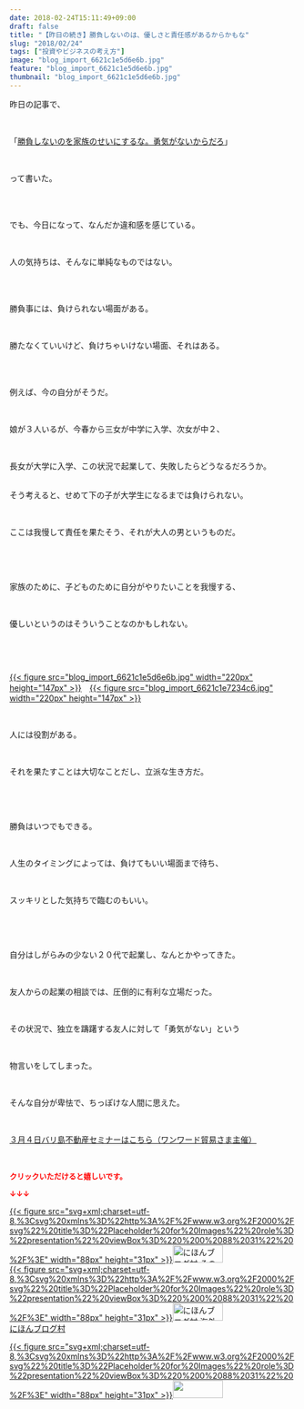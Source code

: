 ```yaml
---
date: 2018-02-24T15:11:49+09:00
draft: false
title: "【昨日の続き】勝負しないのは、優しさと責任感があるからかもな"
slug: "2018/02/24"
tags: ["投資やビジネスの考え方"]
image: "blog_import_6621c1e5d6e6b.jpg"
feature: "blog_import_6621c1e5d6e6b.jpg"
thumbnail: "blog_import_6621c1e5d6e6b.jpg"
---
```

<p>昨日の記事で、</p><p> </p><p>「<a href="https://ameblo.jp/baliclub/entry-12355003598.html" target="_blank"><span style="text-decoration: underline;">勝負しないのを家族のせいにするな。勇気がないからだろ</span></a>」</p><p> </p><p>って書いた。</p><p> </p><p><br/>でも、今日になって、なんだか違和感を感じている。</p><p> </p><p>人の気持ちは、そんなに単純なものではない。</p><p> </p><p><br/>勝負事には、負けられない場面がある。</p><p> </p><p>勝たなくていいけど、負けちゃいけない場面、それはある。</p><p> </p><p><br/>例えば、今の自分がそうだ。</p><p> </p><p>娘が３人いるが、今春から三女が中学に入学、次女が中２、</p><p> </p><p>長女が大学に入学、この状況で起業して、失敗したらどうなるだろうか。</p><p><br/>そう考えると、せめて下の子が大学生になるまでは負けられない。</p><p> </p><p>ここは我慢して責任を果たそう、それが大人の男というものだ。</p><p> </p><p> </p><p>家族のために、子どものために自分がやりたいことを我慢する、</p><p> </p><p>優しいというのはそういうことなのかもしれない。</p><p> </p><p> </p><p><a href="blog_import_6621c1e5d6e6b.jpg">{{< figure src="blog_import_6621c1e5d6e6b.jpg" width="220px" height="147px" >}}</a>　<a href="blog_import_6621c1e7234c6.jpg">{{< figure src="blog_import_6621c1e7234c6.jpg" width="220px" height="147px" >}}</a></p><p> </p><p>人には役割がある。</p><p> </p><p>それを果たすことは大切なことだし、立派な生き方だ。</p><p> </p><p> </p><p>勝負はいつでもできる。</p><p> </p><p>人生のタイミングによっては、負けてもいい場面まで待ち、</p><p> </p><p>スッキリとした気持ちで臨むのもいい。</p><p> </p><p> </p><p>自分はしがらみの少ない２０代で起業し、なんとかやってきた。</p><p> </p><p>友人からの起業の相談では、圧倒的に有利な立場だった。</p><p> </p><p>その状況で、独立を躊躇する友人に対して「勇気がない」という</p><p> </p><p>物言いをしてしまった。</p><p> </p><p>そんな自分が卑怯で、ちっぽけな人間に思えた。</p><p> </p><p><a href="http://www.sunward-t.co.jp/seminar/2018/03/04_ek/index.html" target="_blank">３月４日バリ島不動産セミナーはこちら（ワンワード貿易さま主催）</a></p><p> </p><p><font color="#ff0000" size="2"><strong>クリックいただけると嬉しいです。</strong></font></p><p><font color="#ff0000" size="2"><strong>↓↓↓</strong></font></p><p><a href="ranking.html?p_cid=01260127" id="&amp;blogmura_banner" target="_blank">{{< figure src="svg+xml;charset=utf-8,%3Csvg%20xmlns%3D%22http%3A%2F%2Fwww.w3.org%2F2000%2Fsvg%22%20title%3D%22Placeholder%20for%20Images%22%20role%3D%22presentation%22%20viewBox%3D%220%200%2088%2031%22%20%2F%3E" width="88px" height="31px" >}}<noscript><img alt="にほんブログ村 その他生活ブログ 不動産投資へ" border="0" height="31" src="https://img-proxy.blog-video.jp/images?url=http%3A%2F%2Flife.blogmura.com%2Fhudousantoushi%2Fimg%2Fhudousantoushi88_31.gif" width="88"></noscript></a><br/><a href="ranking.html?p_cid=01260127" target="_blank">{{< figure src="svg+xml;charset=utf-8,%3Csvg%20xmlns%3D%22http%3A%2F%2Fwww.w3.org%2F2000%2Fsvg%22%20title%3D%22Placeholder%20for%20Images%22%20role%3D%22presentation%22%20viewBox%3D%220%200%2088%2031%22%20%2F%3E" width="88px" height="31px" >}}<noscript><img alt="にほんブログ村 海外生活ブログ バリ島情報へ" border="0" height="31" src="https://img-proxy.blog-video.jp/images?url=http%3A%2F%2Foverseas.blogmura.com%2Fbali%2Fimg%2Fbali88_31.gif" width="88"></noscript></a><br/><a href="ranking.html?p_cid=01260127" target="_blank">にほんブログ村</a></p><p><a href="link.php?1804582" title="人気ブログランキングへ">{{< figure src="svg+xml;charset=utf-8,%3Csvg%20xmlns%3D%22http%3A%2F%2Fwww.w3.org%2F2000%2Fsvg%22%20title%3D%22Placeholder%20for%20Images%22%20role%3D%22presentation%22%20viewBox%3D%220%200%2088%2031%22%20%2F%3E" width="88px" height="31px" >}}<noscript><img border="0" height="31" src="https://blog.with2.net/img/banner/banner_22.gif" width="88"></noscript></a></p><p> </p>

